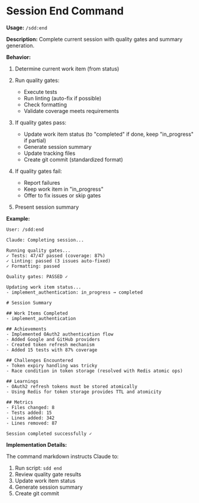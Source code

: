 # Session End Command

**Usage:** `/sdd:end`

**Description:** Complete current session with quality gates and summary generation.

**Behavior:**

1. Determine current work item (from status)

2. Run quality gates:
   - Execute tests
   - Run linting (auto-fix if possible)
   - Check formatting
   - Validate coverage meets requirements

3. If quality gates pass:
   - Update work item status (to "completed" if done, keep "in_progress" if partial)
   - Generate session summary
   - Update tracking files
   - Create git commit (standardized format)

4. If quality gates fail:
   - Report failures
   - Keep work item in "in_progress"
   - Offer to fix issues or skip gates

5. Present session summary

**Example:**

```
User: /sdd:end

Claude: Completing session...

Running quality gates...
✓ Tests: 47/47 passed (coverage: 87%)
✓ Linting: passed (3 issues auto-fixed)
✓ Formatting: passed

Quality gates: PASSED ✓

Updating work item status...
- implement_authentication: in_progress → completed

# Session Summary

## Work Items Completed
- implement_authentication

## Achievements
- Implemented OAuth2 authentication flow
- Added Google and GitHub providers
- Created token refresh mechanism
- Added 15 tests with 87% coverage

## Challenges Encountered
- Token expiry handling was tricky
- Race condition in token storage (resolved with Redis atomic ops)

## Learnings
- OAuth2 refresh tokens must be stored atomically
- Using Redis for token storage provides TTL and atomicity

## Metrics
- Files changed: 8
- Tests added: 15
- Lines added: 342
- Lines removed: 87

Session completed successfully ✓
```

**Implementation Details:**

The command markdown instructs Claude to:
1. Run script: `sdd end`
2. Review quality gate results
3. Update work item status
4. Generate session summary
5. Create git commit
